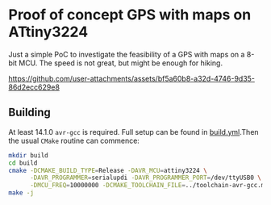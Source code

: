 # Proof of concept GPS with maps on ATtiny3224

Just a simple PoC to investigate the feasibility of a GPS with maps on a 8-bit MCU.
The speed is not great, but might be enough for hiking.

https://github.com/user-attachments/assets/bf5a60b8-a32d-4746-9d35-86d2ecc629e8

## Building

At least 14.1.0 `avr-gcc` is required. Full setup can be found in
[build.yml](.github/workflows/build.yml).Then the usual `CMake` routine can commence:

```sh
mkdir build
cd build
cmake -DCMAKE_BUILD_TYPE=Release -DAVR_MCU=attiny3224 \
      -DAVR_PROGRAMMER=serialupdi -DAVR_PROGRAMMER_PORT=/dev/ttyUSB0 \
      -DMCU_FREQ=10000000 -DCMAKE_TOOLCHAIN_FILE=../toolchain-avr-gcc.make ..
make -j
```

